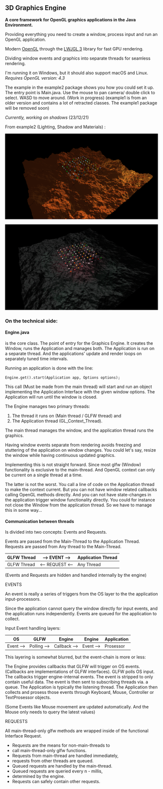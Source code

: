 
## 3D Graphics Engine

**A core framework for OpenGL graphics applications in the Java Environment.**

Providing everything you need to create a window, process input and
run an OpenGL application.

Modern [OpenGL](https://www.opengl.org/) through the [LWJGL 3](https://www.lwjgl.org/) library for fast GPU rendering.

Dividing window events and graphics into separate threads for seamless rendering.

I'm running it on Windows, but it should also support macOS and Linux.
_Requires OpenGL version: 4.3_

The example in the example2 package shows you how you could set it up.
The entry point is Main.java. Use the mouse to pan camera/ double click to select.
WASD to move around. (Work in progress)
(example1 is from an older version and contains a lot of retracted classes.
The example1 package will be removed soon)

_Currently, working on shadows_ (23/12/21)

From example2 (Lighting, Shadow and Materials) :

![1](https://github.com/fre-dahl/GraphicsEngine3D/blob/main/screenshots/heightmap02.png?raw=true)



![2](https://github.com/fre-dahl/GraphicsEngine3D/blob/main/screenshots/heightmap01.png?raw=true)

### On the technical side:


#### Engine.java

is the core class. The point of entry for the Graphics Engine.
It creates the Window, runs the Application and manages both.
The Application is run on a separate thread. And the applications' update
and render loops on separately tuned time intervals.

Running an application is done with the line:

```
Engine.get().start(Application app, Options options);
```
This call (Must be made from the main thread) will start and run
an object implementing the Application Interface with the given window options.
The Application will run until the window is closed.


The Engine manages two primary threads:

1. The thread it runs on (Main thread / GLFW thread) and
2. The Application thread (GL_Context_Thread).

The main thread manages the window, and the application thread runs the graphics.

Having window events separate from rendering avoids freezing and stuttering of
the application on window changes. You could let's say, resize the window while
having continuous updated graphics.

Implementing this is not straight forward. 
Since most glfw (Window) functionality is exclusive to the main-thread. And OpenGL
context can only be current on a single thread at a time.

The latter is not the worst. You call a line of code on the Application thread
to make the context current. But you can not have window related callbacks calling
OpenGL methods directly. And you can not have state-changes in the application
trigger window functionality directly. You could for instance not close the Window
from the application thread. So we have to manage this in some way...

#### Communication between threads

Is divided into two concepts: Events and Requests.

Events are passed from the Main-Thread to the Application Thread.
Requests are passed from Any thread to the Main-Thread.

GLFW Thread | --> EVENT   -->  | Application Thread |
------------ | ------------- | ------------- |
GLFW Thread | <-- REQUEST <--| Any Thread

(Events and Requests are hidden and handled internally by the engine)


EVENTS

An event is really a series of triggers from
the OS layer to the the application input-processors.

Since the application cannot query the window directly for input events,
and the application runs independently. Events are queued for the application to collect.

Input Event handling layers:


OS | GLFW  | Engine | Engine | Application
------------ | ------------- | ------------- | ------------- | -------------
Event --> | Polling -->|Callback -->|Event -->|Prosessor


This layering is somewhat blurred, but the event-chain is more or less:


The Engine provides callbacks that GLFW will trigger on OS events.
(Callbacks are implementations of GLFW interfaces).
GLFW polls OS input.
The callbacks trigger engine-internal events.
The event is stripped to only contain useful data.
The event is then sent to subscribing threads via. a queue.
The Application is typically the listening thread. The Application
then collects and prosess those events through Keyboard, Mouse, Controller or TextProsessor objects.

(Some Events like Mouse movement are updated automatically.
And the Mouse only needs to query the latest values)

REQUESTS

All main-thread-only glfw methods are wrapped inside of the functional Interface Request.

* Requests are the means for non-main-threads to
* call main-thread-only glfw functions.
* Requests from main-thread are handled immediately,
* requests from other threads are queued.
* Queued requests are handled by the main-thread.
* Queued requests are queried every n - millis,
* determined by the engine.
* Requests can safely contain other requests.






